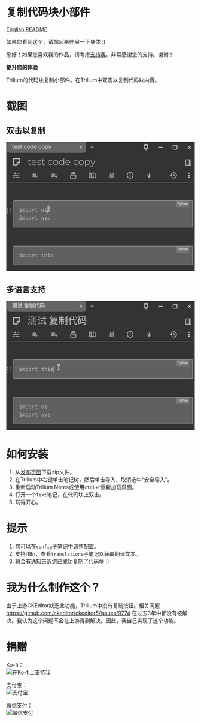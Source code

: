 # 复制代码块小部件

[English README](README.md)

如果您看到这个，请站起来伸展一下身体 :)

您好！如果您喜欢我的作品，请考虑[支持我](#捐赠)。非常感谢您的支持。谢谢！

**提升您的体验**

Trilium的代码块复制小部件。在Trilium中双击以复制代码块内容。

# 截图

## 双击以复制

![整体外观](docs/copy1.gif)

## 多语言支持

![整体外观](docs/copy2.gif)

# 如何安装

1. 从[发布页面](https://github.com/Nriver/tomato-timer-widget/releases)下载zip文件。
2. 在Trilium中右键单击笔记树，然后单击导入，取消选中“安全导入”。
3. 重新启动Trilium Notes或使用`ctrl+r`重新加载界面。
4. 打开一个`Text`笔记，在代码块上双击。
5. 玩得开心。

# 提示

1. 您可以在`config`子笔记中调整配置。
2. 支持i18n，查看`translations`子笔记以获取翻译文本。
3. 将会有通知告诉您已成功复制了代码块 :)

# 我为什么制作这个？

由于上游CKEditor缺乏此功能，Trilium中没有复制按钮。相关问题 https://github.com/ckeditor/ckeditor5/issues/9774 在过去3年中都没有被解决。我认为这个问题不会在上游得到解决。因此，我自己实现了这个功能。

# 捐赠

Ko-fi：  
[![在Ko-fi上支持我](https://ko-fi.com/img/githubbutton_sm.svg)](https://ko-fi.com/nriver)

支付宝：  
![支付宝](https://github.com/Nriver/trilium-translation/raw/main/docs/alipay.png)

微信支付：  
![微信支付](https://github.com/Nriver/trilium-translation/raw/main/docs/wechat_pay.png)
